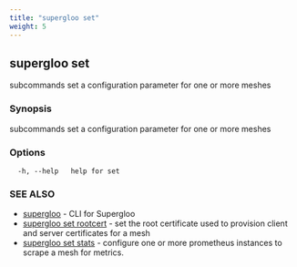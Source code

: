 ```yaml
---
title: "supergloo set"
weight: 5
---
```

## supergloo set

subcommands set a configuration parameter for one or more meshes

### Synopsis

subcommands set a configuration parameter for one or more meshes

### Options

```
  -h, --help   help for set
```

### SEE ALSO

* [supergloo](../supergloo)	 - CLI for Supergloo
* [supergloo set rootcert](../supergloo_set_rootcert)	 - set the root certificate used to provision client and server certificates for a mesh
* [supergloo set stats](../supergloo_set_stats)	 - configure one or more prometheus instances to scrape a mesh for metrics.

